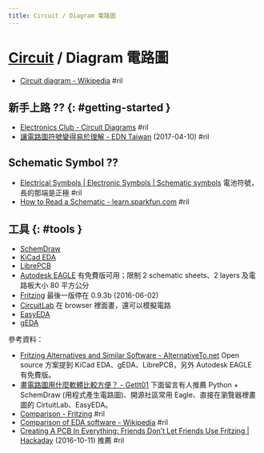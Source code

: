 ```yaml
---
title: Circuit / Diagram 電路圖
---
```

# [Circuit](circuit.md) / Diagram 電路圖

  - [Circuit diagram \- Wikipedia](https://en.wikipedia.org/wiki/Circuit_diagram) #ril

## 新手上路 ?? {: #getting-started }

  - [Electronics Club \- Circuit Diagrams](https://electronicsclub.info/circuitdiagrams.htm) #ril
  - [讓電路圖符號變得易於理解 \- EDN Taiwan](https://www.edntaiwan.com/news/article/20170410NT01-Make-schematic-symbols-understandable) (2017-04-10) #ril

## Schematic Symbol ??

  - [Electrical Symbols | Electronic Symbols | Schematic symbols](http://www.rapidtables.com/electric/electrical_symbols.htm) 電池符號，長的那端是正極 #ril
  - [How to Read a Schematic - learn.sparkfun.com](https://learn.sparkfun.com/tutorials/how-to-read-a-schematic/schematic-symbols-part-1) #ril

## 工具 {: #tools }

  - [SchemDraw](schemdraw.md)
  - [KiCad EDA](http://kicad-pcb.org/)
  - [LibrePCB](https://librepcb.org/)
  - [Autodesk EAGLE](https://www.autodesk.com/products/eagle/overview) 有免費版可用；限制 2 schematic sheets、2 layers 及電路板大小 80 平方公分
  - [Fritzing](fritzing.md) 最後一版停在 0.9.3b (2016-06-02)
  - [CircuitLab](https://www.circuitlab.com/) 在 browser 裡面畫，還可以模擬電路
  - [EasyEDA](https://easyeda.com/)
  - [gEDA](http://www.geda-project.org/)

參考資料：

  - [Fritzing Alternatives and Similar Software \- AlternativeTo\.net](https://alternativeto.net/software/fritzing/) Open source 方案提到 KiCad EDA、gEDA、LibrePCB，另外 Autodesk EAGLE 有免費版。
  - [畫電路圖用什麼軟體比較方便？ \- GetIt01](https://www.getit01.com/p20180112020256043/) 下面留言有人推薦 Python + SchemDraw (用程式產生電路圖)、開源社區常用 Eagle、直接在瀏覽器裡畫圖的 CirtuitLab、EasyEDA。
  - [Comparison - Fritzing](http://fritzing.org/about/comparison) #ril
  - [Comparison of EDA software \- Wikipedia](https://en.wikipedia.org/wiki/Comparison_of_EDA_software) #ril
  - [Creating A PCB In Everything: Friends Don’t Let Friends Use Fritzing \| Hackaday](https://hackaday.com/2016/10/11/creating-a-pcb-in-everything-friends-dont-let-friends-use-fritzing/) (2016-10-11) 推薦 #ril
